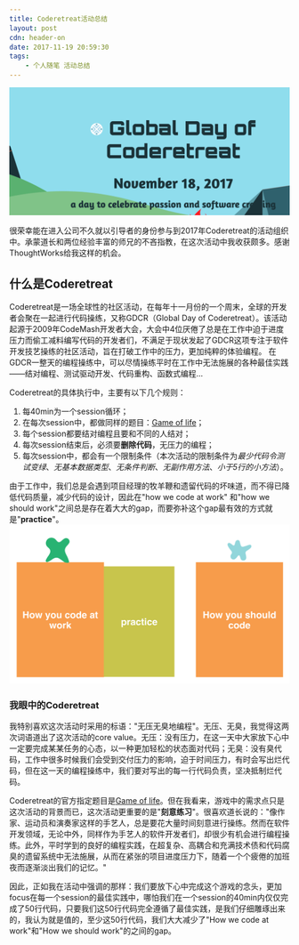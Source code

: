 ```yaml
---
title: Coderetreat活动总结
layout: post
cdn: header-on
date: 2017-11-19 20:59:30
tags:
    - 个人随笔 活动总结
---
```


![Coderetreat](images/171119-coderetreat.png)

很荣幸能在进入公司不久就以引导者的身份参与到2017年Coderetreat的活动组织中。承蒙道长和两位经验丰富的师兄的不吝指教，在这次活动中我收获颇多。感谢ThoughtWorks给我这样的机会。


## 什么是Coderetreat
Coderetreat是一场全球性的社区活动，在每年十一月份的一个周末，全球的开发者会聚在一起进行代码操练，又称GDCR（Global Day of Coderetreat）。该活动起源于2009年CodeMash开发者大会，大会中4位厌倦了总是在工作中迫于进度压力而偷工减料编写代码的开发者们，不满足于现状发起了GDCR这项专注于软件开发技艺操练的社区活动，旨在打破工作中的压力，更加纯粹的体验编程。 在GDCR一整天的编程操练中，可以尽情操练平时在工作中无法施展的各种最佳实践——结对编程、测试驱动开发、代码重构、函数式编程...

Coderetreat的具体执行中，主要有以下几个规则：
1. 每40min为一个session循环；
2. 在每次session中，都做同样的题目：[Game of life](https://en.wikipedia.org/wiki/Conway%27s_Game_of_Life)；
3. 每个session都要结对编程且要和不同的人结对；
4. 每次session结束后，必须要**删除代码**，无压力的编程；
5. 每次session中，都会有一个限制条件（本次活动的限制条件为*最少代码令测试变绿*、*无基本数据类型*、*无条件判断*、*无副作用方法*、*小于5行的小方法*）。

由于工作中，我们总是会遇到项目经理的牧羊鞭和遗留代码的坏味道，而不得已降低代码质量，减少代码的设计，因此在"how we code at work" 和"how we should work"之间总是存在着大大的gap，而要弥补这个gap最有效的方式就是"**practice**"。
![practice](images/171119-practice.png)

### 我眼中的Coderetreat
我特别喜欢这次活动时采用的标语："无压无臭地编程"。无压、无臭，我觉得这两次词语道出了这次活动的core value。无压：没有压力，在这一天中大家放下心中一定要完成某某任务的心态，以一种更加轻松的状态面对代码；无臭：没有臭代码，工作中很多时候我们会受到交付压力的影响，迫于时间压力，有时会写出烂代码，但在这一天的编程操练中，我们要对写出的每一行代码负责，坚决抵制烂代码。

Coderetreat的官方指定题目是[Game of life](https://en.wikipedia.org/wiki/Conway%27s_Game_of_Life)。但在我看来，游戏中的需求点只是这次活动的背景而已，这次活动更重要的是"**刻意练习**"。很喜欢道长说的："像作家、运动员和演奏家这样的手艺人，总是要花大量时间刻意进行操练。然而在软件开发领域，无论中外，同样作为手艺人的软件开发者们，却很少有机会进行编程操练。此外，平时学到的良好的编程实践，在超复杂、高耦合和充满技术债和代码腐臭的遗留系统中无法施展，从而在紧张的项目进度压力下，随着一个个疲倦的加班夜而逐渐淡出我们的记忆。"

因此，正如我在活动中强调的那样：我们要放下心中完成这个游戏的念头，更加focus在每一个session的最佳实践中，哪怕我们在一个session的40min内仅仅完成了50行代码，只要我们这50行代码完全遵循了最佳实践，是我们仔细雕琢出来的，我认为就是值的，至少这50行代码，我们大大减少了"How we code at work"和"How we should work"的之间的gap。